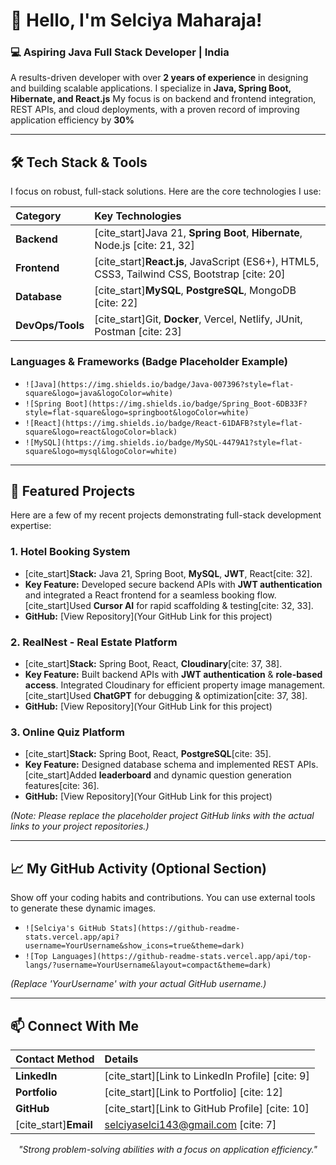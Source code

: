 # 👋 Hello, I'm Selciya Maharaja!

### 💻 Aspiring Java Full Stack Developer | India

A results-driven developer with over **2 years of experience** in designing and building scalable applications. 
I specialize in **Java, Spring Boot, Hibernate, and React.js**
My focus is on backend and frontend integration, REST APIs, and cloud deployments, with a proven record of improving application efficiency by **30%**

---

## 🛠️ Tech Stack & Tools

I focus on robust, full-stack solutions. Here are the core technologies I use:

| Category | Key Technologies |
| :--- | :--- |
| **Backend** | [cite_start]Java 21, **Spring Boot**, **Hibernate**, Node.js [cite: 21, 32] |
| **Frontend** | [cite_start]**React.js**, JavaScript (ES6+), HTML5, CSS3, Tailwind CSS, Bootstrap [cite: 20] |
| **Database** | [cite_start]**MySQL**, **PostgreSQL**, MongoDB [cite: 22] |
| **DevOps/Tools** | [cite_start]Git, **Docker**, Vercel, Netlify, JUnit, Postman [cite: 23] |

### Languages & Frameworks (Badge Placeholder Example)

* `![Java](https://img.shields.io/badge/Java-007396?style=flat-square&logo=java&logoColor=white)`
* `![Spring Boot](https://img.shields.io/badge/Spring_Boot-6DB33F?style=flat-square&logo=springboot&logoColor=white)`
* `![React](https://img.shields.io/badge/React-61DAFB?style=flat-square&logo=react&logoColor=black)`
* `![MySQL](https://img.shields.io/badge/MySQL-4479A1?style=flat-square&logo=mysql&logoColor=white)`

---

## 🚀 Featured Projects

Here are a few of my recent projects demonstrating full-stack development expertise:

### 1. Hotel Booking System
* [cite_start]**Stack:** Java 21, Spring Boot, **MySQL**, **JWT**, React[cite: 32].
* **Key Feature:** Developed secure backend APIs with **JWT authentication** and integrated a React frontend for a seamless booking flow. [cite_start]Used **Cursor AI** for rapid scaffolding & testing[cite: 32, 33].
* **GitHub:** [View Repository](Your GitHub Link for this project)

### 2. RealNest - Real Estate Platform
* [cite_start]**Stack:** Spring Boot, React, **Cloudinary**[cite: 37, 38].
* **Key Feature:** Built backend APIs with **JWT authentication** & **role-based access**. Integrated Cloudinary for efficient property image management. [cite_start]Used **ChatGPT** for debugging & optimization[cite: 37, 38].
* **GitHub:** [View Repository](Your GitHub Link for this project)

### 3. Online Quiz Platform
* [cite_start]**Stack:** Spring Boot, React, **PostgreSQL**[cite: 35].
* **Key Feature:** Designed database schema and implemented REST APIs. [cite_start]Added **leaderboard** and dynamic question generation features[cite: 36].
* **GitHub:** [View Repository](Your GitHub Link for this project)

*(Note: Please replace the placeholder project GitHub links with the actual links to your project repositories.)*

---

## 📈 My GitHub Activity (Optional Section)

Show off your coding habits and contributions. You can use external tools to generate these dynamic images.

* `![Selciya's GitHub Stats](https://github-readme-stats.vercel.app/api?username=YourUsername&show_icons=true&theme=dark)`
* `![Top Languages](https://github-readme-stats.vercel.app/api/top-langs/?username=YourUsername&layout=compact&theme=dark)`

*(Replace 'YourUsername' with your actual GitHub username.)*

---

## 📫 Connect With Me

| Contact Method | Details |
| :--- | :--- |
| **LinkedIn** | [cite_start][Link to LinkedIn Profile] [cite: 9] |
| **Portfolio** | [cite_start][Link to Portfolio] [cite: 12] |
| **GitHub** | [cite_start][Link to GitHub Profile] [cite: 10] |
| [cite_start]**Email** | selciyaselci143@gmail.com [cite: 7] |

<p align="center">
  <i>"Strong problem-solving abilities with a focus on application efficiency."</i>
</p>
